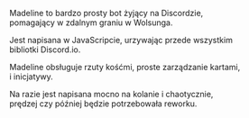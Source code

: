 Madeline to bardzo prosty bot żyjący na Discordzie,  
pomagający w zdalnym graniu w Wolsunga.  
  
Jest napisana w JavaScripcie, urzywając przede wszystkim  
bibliotki Discord.io.
  
Madeline obsługuje rzuty kośćmi, proste zarządzanie kartami,  
i inicjatywy.  
  
Na razie jest napisana mocno na kolanie i chaotycznie,  
prędzej czy później będzie potrzebowała reworku.